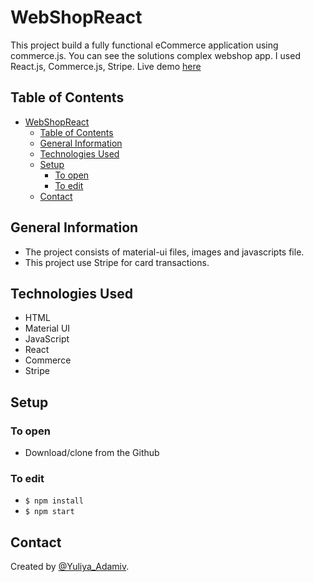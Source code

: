 # WebShopReact
This project build a fully functional eCommerce application using commerce.js. You can see the solutions complex webshop app. I used React.js, Commerce.js, Stripe. Live demo [here](https://cute-croissant-a8a21b.netlify.app/)


## Table of Contents

- [WebShopReact](#webshopreact)
  - [Table of Contents](#table-of-contents)
  - [General Information](#general-information)
  - [Technologies Used](#technologies-used)
  - [Setup](#setup)
    - [To open](#to-open)
    - [To edit](#to-edit)
  - [Contact](#contact)


## General Information

- The project consists of  material-ui files, images and javascripts file.
- This project use Stripe for card transactions.

## Technologies Used

- HTML
- Material UI
- JavaScript
- React
- Commerce
- Stripe

## Setup

### To open

- Download/clone from the Github

### To edit


- `$ npm install`
- `$ npm start`



## Contact

Created by [@Yuliya_Adamiv](https://github.com/YuliyaAdamiv).
